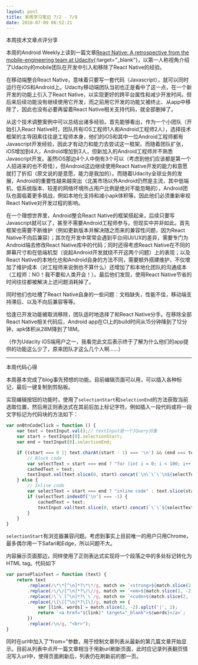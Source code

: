```yaml
---
layout: post
title: 本周学习笔记 7/2 - 7/9
date: 2018-07-09 06:52:21
---
```


本周技术文章点评分享

本周的Android Weekly上读到一篇文章[React Native: A retrospective from the mobile-engineering team at Udacity](https://engineering.udacity.com/react-native-a-retrospective-from-the-mobile-engineering-team-at-udacity-89975d6a8102){:target="_blank"}，以第一人称视角介绍了Udacity的mobile团队在开发中引入和移除了React Native的经验。

在移动端整合React Native，意味着只要写一套代码（Javascript），就可以同时运行在iOS和Android上。Udacity移动端团队当初也正是看中了这一点，在一个新开发的功能上引入了React Native，以实现更好的跨平台属性和减少开发时间。但后来后续功能没有继续使用它开发，而之前用它开发的功能又被终止、从app中移除了，因此也没有必要再留着React Native相关支持代码，就全部删掉了。

从这个技术调整案例中可以总结出诸多经验。首先能够看出，作为一个小团队（开始引入React Native时，团队共有iOS工程师1人和Android工程师2人），选择技术框架的主导因素往往是工程师本身，他们的iOS和其中一位Android工程师都有Javascript开发经验，因此才有动力和能力去尝试这一框架。而随着团队扩张，iOS增加到4人，Android增加到3人，但新加入的Android工程师并不熟悉Javascript开发。虽然iOS那边4个人中倒有3个可以（考虑到他们应该都是第一个人招进来的也不奇怪），但Android这边继续使用React Native开发的能力和意愿就打了折扣（原文说的是意愿，能力是我加的）。而随着Udacity全球业务的发展，Android的重要性越来越突出（北美市场以外Android仍然是主流，其中低端机、低系统版本、较差的网络坏境所占用户比例是绝对不能忽略的），Android团队也面临着更多挑战，例如本地化支持和减小apk体积等。因此他们必须重新审视React Native对开发过程的影响。

在一个理想世界里，Android整合React Native的框架搭起来，后续只要写Javascript就可以了，甚至不需要Android工程师参与。但现实中并非如此。首先框架也需要不断维护（例如更新版本并解决随之而来的兼容性问题，因为React Native不向后兼容）；其次在开发中常常会遇到平台间UI/UX的差异，需要专门为Android端去修改React Native库中的代码；同时还得考虑React Native在不同的屏幕尺寸和在低端机型（说起Android开发就绕不开这两个问题）上的表现；以及React Native的本地化也和Android自身的方法不同，需要额外搭建维护，不仅增加了维护成本（对工程师来说倒也不算什么）还增加了和本地化团队的沟通成本（工程师：NO！我不要和人类开会！）。最后他们发现，使用React Native节省的时间往往都被解决上述问题消耗掉了。

同时他们也吐槽了React Native自身的一些问题：文档缺失，性能不佳，移动端支持滞后、以及不向后兼容等等。

恰逢已开发功能被取消移除，团队适时地选择了和React Native分手。在移除全部React Native相关代码后，Android app在CI上的build时间从15分钟降到了12分钟，apk体积从28M降到了18M。

（作为Udacity iOS端用户之一，我看完此文后表示终于了解为什么他们的app提供的功能这么少了，原来团队才这么几个人啊……）

---

本周代码心得

本周基本完成了blog事先预想的功能。目前编辑页面可以用，可以插入各种标记，最后一键复制到剪贴板。

实现编辑按钮的功能时，使用了`selectionStart`和`selectionEnd`的方法获取当前选取位置，然后用正则表达式在其前后加上标记字符。例如插入一段代码或将一段文字标记为代码块的方法如下：

```javascript
var onBtnCodeClick = function () {
    var text = textInput.val();// textInput是一个JQuery对象
    var start = textInput[0].selectionStart;
    var end = textInput[0].selectionEnd;

    if ((start === 0 || text.charAt(start - 1) === '\n') && (end === text.length || text.charAt(end) === '\n')) {
        // Block code
        var selectText = start === end ? "for (int i = 0; i < 100; i++) {\n    System.out.println(i);\n}" : text.slice(start, end);
        cachedText = text;
        textInput.val(text.slice(0, start).concat(`\n\`\`\`\n${selectText}\n\`\`\`\n`).concat(text.slice(end, text.length)));
    } else {
        // Inline code
        var selectText = start === end ? "inline code" : text.slice(start, end);
        if (selectText.indexOf('\n') === -1) {
            cachedText = text;
            textInput.val(text.slice(0, start).concat(`\`\`${selectText}\`\``).concat(text.slice(end, text.length)));
        }
    }
}
```

`selectionStart`有浏览器兼容问题。考虑到事实上目前唯一的用户只用Chrome，最多偶尔用一下Safari和Edge，所以问题不大。

内容展示页面那边，同样使用了正则表达式实现将一个段落之中的多处标记转化为HTML tag。代码如下

```javascript
var parsePlainText = function (text) {
    return text
        .replace(/\*\*[^\n]*?\*\*/g, match => `<strong>${match.slice(2, -2)}</strong>`)
        .replace(/\/\/[^\n]*?\/\//g, match => `<em>${match.slice(2, -2)}</em>`)
        .replace(/\`\`[^\n]*?\`\`/g, match => `<code>${match.slice(2, -2)}</code>`)
        .replace(/\[\[[^\n]*?\]\]/g, match => {
            var [link, words] = match.slice(2, -2).split('|', 2);
            return `<a href="${link}" target="_blank">${words}</a>`;
        })
        .replace(/\n/g, "<br>");
}
```

同时在url中加入了“from=”参数，用于控制文章列表从最新的第几篇文章开始显示。目前从列表中点开一篇文章相当于用新url刷新页面，此时应记录列表翻页情况写入url中，使得页面刷新后，列表仍在刷新前的那一页。